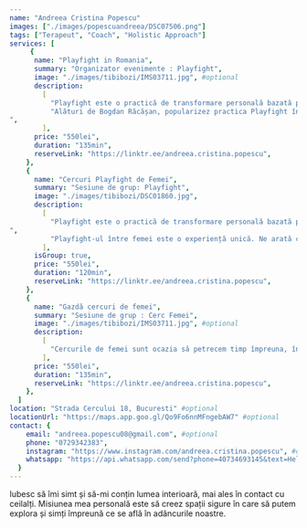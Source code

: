 ```yaml
---
name: "Andreea Cristina Popescu"
images: ["./images/popescuandreea/DSC07506.png"]
tags: ["Terapeut", "Coach", "Holistic Approach"]
services: [
     {
      name: "Playfight in Romania",
      summary: "Organizator evenimente : Playfight",
      image: "./images/tibibozi/IMS03711.jpg", #optional
      description:
        [
          "Playfight este o practică de transformare personală bazată pe mișcare și interacțiune fizică prin care dezvoltăm o conexiune mai autentică cu noi înșine și cu ceilalți. Prin joacă, într-un cadru de siguranță și comunicare deschisă, învățăm să fim în contact cu emoțiile noastre și să le folosim puterea pentru a îmbunătăți calitatea relațiilor din viața noastră.",
          "Alături de Bogdan Răcășan, popularizez practica Playfight în România, prin cercuri de 3 ore, workshop-uri de o zi și evenimente Playfight Immersion. Pentru mai multe detalii, trimite-mi un mesaj.
",
        ],
      price: "550lei",
      duration: "135min",
      reserveLink: "https://linktr.ee/andreea.cristina.popescu",
    },
    {
      name: "Cercuri Playfight de Femei",
      summary: "Sesiune de grup: Playfight",
      image: "./images/tibibozi/DSC01860.jpg",
      description:
        [
          "Playfight este o practică de transformare personală bazată pe mișcare și interacțiune fizică prin care dezvoltăm o conexiune mai autentică cu noi înșine și cu ceilalți. Prin joacă, într-un cadru de siguranță și comunicare deschisă, învățăm să fim în contact cu emoțiile noastre și să le folosim puterea pentru a îmbunătăți calitatea relațiilor din viața noastră.
",
          "Playfight-ul între femei este o experiență unică. Ne arată cât de asemănătoare suntem. Ne amintește de apropierea, vulnerabilitatea și intimitatea la care deseori poftim. Joaca între surori ne conectează la forța grijulie, gingășia puternică, flow-ul feminin, competiția jucăușă și sinceritatea momentului prezent. Pentru detalii despre cercurile viitoare, trimite-mi un mesaj.",
        ],
      isGroup: true,
      price: "550lei",
      duration: "120min",
      reserveLink: "https://linktr.ee/andreea.cristina.popescu",
    },
    {
      name: "Gazdă cercuri de femei",
      summary: "Sesiune de grup : Cerc Femei",
      image: "./images/tibibozi/IMS03711.jpg", #optional
      description:
        [
          "Cercurile de femei sunt ocazia să petrecem timp împreuna, în prezență, deschidere și ascultare, fără terapie, sfaturi, intervenții sau facilitare. Am studiat și integrat cele 10 Întelegeri din Cartea Femei în Cercul Lunii, alături de femeile din comunitate, într-un mentorat de 6 luni ghidat de Iunia Pașca. Valorile practicate în cerc sunt: Oglindirea, Suveranitatea, Ascultarea profundă, Asumarea, Non-judecata, Spațiul curat, Onorarea ritmului interior și Autenticitatea. Îmi propun să aduc aceste valori în orice spațiu în care sunt prezentă. Pentru mai multe detalii, trimite-mi un mesaj.",
        ],
      price: "550lei",
      duration: "135min",
      reserveLink: "https://linktr.ee/andreea.cristina.popescu",
    },
  ]
location: "Strada Cercului 18, Bucuresti" #optional
locationUrl: "https://maps.app.goo.gl/Qo9Fo6nnMFngebAW7" #optional
contact: {
    email: "andreea.popescu08@gmail.com", #optional
    phone: "0729342383",
    instagram: "https://www.instagram.com/andreea.cristina.popescu", #optional
    whatsapp: "https://api.whatsapp.com/send?phone=40734693145&text=Hello!", #optional
  }
---
```


Iubesc să îmi simt și să-mi conțin lumea interioară, mai ales în contact cu ceilalți. Misiunea mea personală este să creez spații sigure în care să putem explora și simți împreună ce se află în adâncurile noastre.
